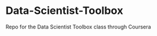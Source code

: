 Data-Scientist-Toolbox
======================

Repo for the Data Scientist Toolbox class through Coursera
